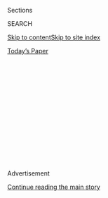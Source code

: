 <div id="app">

<div>

<div>

<div>

<div class="NYTAppHideMasthead css-1q2w90k e1suatyy0">

<div class="section css-ui9rw0 e1suatyy2">

<div class="css-eph4ug er09x8g0">

<div class="css-6n7j50">

</div>

<span class="css-1dv1kvn">Sections</span>

<div class="css-10488qs">

<span class="css-1dv1kvn">SEARCH</span>

</div>

[Skip to content](#site-content)[Skip to site index](#site-index)

</div>

<div class="css-10698na e1huz5gh0">

</div>

</div>

<div id="masthead-bar-one" class="section hasLinks css-15hmgas e1csuq9d3">

<div class="css-uqyvli e1csuq9d0">

</div>

<div class="css-1uqjmks e1csuq9d1">

</div>

<div class="css-9e9ivx">

[](https://myaccount.nytimes.com/auth/login?response_type=cookie&client_id=vi)

</div>

<div class="css-1bvtpon e1csuq9d2">

[Today’s Paper](https://www.nytimes.com/section/todayspaper)

</div>

</div>

</div>

</div>

<div data-aria-hidden="false">

<div id="site-content" role="main">

<div>

<div class="css-1aor85t" style="opacity:0.000000001;z-index:-1;visibility:hidden">

<div class="css-1hqnpie">

<div class="css-epjblv">

<span class="css-17xtcya">[Opinion](/section/opinion)</span><span class="css-x15j1o">|</span><span class="css-fwqvlz">Amid
Covid-19, a Call for M.D.s to Mail the Abortion Pill</span>

</div>

<div class="css-k008qs">

<div class="css-1iwv8en">

<span class="css-18z7m18"></span>

<div>

</div>

</div>

<span class="css-1n6z4y">https://nyti.ms/3cDWrtH</span>

<div class="css-1705lsu">

<div class="css-4xjgmj">

<div class="css-4skfbu" role="toolbar" data-aria-label="Social Media Share buttons, Save button, and Comments Panel with current comment count" data-testid="share-tools">

  - 
  - 
  - 
  - 
    
    <div class="css-6n7j50">
    
    </div>

  - 
  - 

</div>

</div>

</div>

</div>

</div>

</div>

<div id="NYT_TOP_BANNER_REGION" class="css-13pd83m">

</div>

<div id="top-wrapper" class="css-1sy8kpn">

<div id="top-slug" class="css-l9onyx">

Advertisement

</div>

[Continue reading the main story](#after-top)

<div class="ad top-wrapper" style="text-align:center;height:100%;display:block;min-height:250px">

<div id="top" class="place-ad" data-position="top" data-size-key="top">

</div>

</div>

<div id="after-top">

</div>

</div>

<div>

<div class="css-v5btjw etb61u70">

<div class="css-v05ibm etb61u71">

[Opinion](/section/opinion)

</div>

</div>

<div id="sponsor-wrapper" class="css-1hyfx7x">

<div id="sponsor-slug" class="css-19vbshk">

Supported by

</div>

[Continue reading the main story](#after-sponsor)

<div id="sponsor" class="ad sponsor-wrapper" style="text-align:center;height:100%;display:block">

</div>

<div id="after-sponsor">

</div>

</div>

<div class="css-186x18t">

Fixes

</div>

<div class="css-1vkm6nb ehdk2mb0">

# Amid Covid-19, a Call for M.D.s to Mail the Abortion Pill

</div>

For decades, the consensus has been that F.D.A. regulations require that
the abortion pill be obtained in a clinic. But that’s changing.

<div class="css-18e8msd">

<div class="css-vp77d3 epjyd6m0">

<div class="css-1baulvz">

By <span class="css-1baulvz last-byline" itemprop="name">Patrick
Adams</span>

<div class="css-8atqhb">

Mr. Adams is a journalist in Atlanta.

</div>

</div>

</div>

  - May 12, 2020

  - 
    
    <div class="css-4xjgmj">
    
    <div class="css-d8bdto" role="toolbar" data-aria-label="Social Media Share buttons, Save button, and Comments Panel with current comment count" data-testid="share-tools">
    
      - 
      - 
      - 
      - 
        
        <div class="css-6n7j50">
        
        </div>
    
      - 
      - 
    
    </div>
    
    </div>

</div>

<div class="css-79elbk" data-testid="photoviewer-wrapper">

<div class="css-z3e15g" data-testid="photoviewer-wrapper-hidden">

</div>

<div class="css-1a48zt4 ehw59r15" data-testid="photoviewer-children">

![<span class="css-16f3y1r e13ogyst0" data-aria-hidden="true">From left,
Amy Merrill, Francine Coeytaux, Elisa Wells and Victoria Nichols at a
Plan C meeting in the home of the group’s co-founder, Francine Coeytaux,
in Los
Angeles.</span><span class="css-cnj6d5 e1z0qqy90" itemprop="copyrightHolder"><span class="css-1ly73wi e1tej78p0">Credit...</span><span><span>Tracy
Droz
Tragos</span></span></span>](https://static01.nyt.com/images/2020/05/12/opinion/12FixesAdams/12FixesAdams-articleLarge.jpg?quality=75&auto=webp&disable=upscale)

</div>

</div>

</div>

<div class="section meteredContent css-1r7ky0e" name="articleBody" itemprop="articleBody">

<div class="css-1fanzo5 StoryBodyCompanionColumn">

<div class="css-53u6y8">

Last fall, months before America’s first outbreak of the coronavirus,
Francine Coeytaux and Elisa Wells, co-founders of the
[abortion](https://www.nytimes.com/2020/06/29/us/abortion-supreme-court.html)
rights advocacy group Plan C, were reaching out to doctors with a
question they said was urgent:

“Would you be willing to mail the ‘abortion pills’ to women in their
homes?”

For millions of women across America, abortion access was [already
severely
limited](https://www.nytimes.com/interactive/2019/05/31/us/abortion-clinics-map.html)
— the result of [restrictive new
laws](https://www.nytimes.com/2019/05/29/us/louisiana-abortion-heartbeat-bill.html)
that have forced dozens of clinics to close their doors. Now, with the
spread of Covid-19, some states have classified abortions as
“nonessential,” putting access to the procedure [even further out of
reach](https://www.nytimes.com/2020/03/23/us/coronavirus-texas-ohio-abortion.html).

But the pandemic has also shone a spotlight on what’s known as
“medication abortion,” or the use of pills to terminate an early
pregnancy. And Ms. Coeytaux and Ms. Wells say that has only broadened
support for their efforts to make the medicines available by mail.

The medicines are mifepristone and misoprostol. Mifepristone blocks the
effects of progesterone, a hormone without which the lining of the
uterus begins to break down, while misoprostol, to be taken 24 to 48
hours later, induces contractions of the uterus that expel its contents.
Both drugs are approved by the Food and Drug Administration for use up
to [10 weeks into
pregnancy](https://www.nytimes.com/2016/03/31/health/abortion-pill-mifeprex-ru-486-fda.html).

With its approval in 2000, mifepristone promised to substantially expand
access to abortion care in the United States. (Misoprostol, which had
been developed as anti-ulcer therapy, was already [in
use](https://www.nytimes.com/2016/06/28/opinion/from-uruguay-a-model-for-making-abortion-safer.html).)
Suddenly, what had previously required a surgical procedure could be
done safely and effectively [anywhere a woman
chose](https://www.guttmacher.org/journals/psrh/2004/01/convincing-new-providers-offer-medical-abortion-what-will-it-take).

</div>

</div>

<div class="css-1fanzo5 StoryBodyCompanionColumn">

<div class="css-53u6y8">

But approval came with stringent restrictions on mifepristone’s
distribution.

Regulated under what’s called a “risk evaluation and mitigation
strategy,” or R.E.M.S., mifepristone can be dispensed only in clinics,
medical offices and hospitals; only by, or under the supervision of, a
doctor certified to prescribe the drug; and only to patients who have
signed an F.D.A.-approved patient agreement.

Abortion rights advocates have long held that there is [no medical
justification](https://www.vice.com/en_us/article/vb5vzd/fda-abortion-pill-regulations-controversy)
for applying that regulation to mifepristone, the safety of which has
been [well
established](https://www.nejm.org/doi/full/10.1056/NEJMsb1612526), and
that the decision to do so was politically motivated. And for years,
[leading](https://www.aafp.org/dam/AAFP/documents/advocacy/prevention/women/LT-FDA-MifepristoneREMS-062019.pdf)
[medical
societies](https://policysearch.ama-assn.org/policyfinder/detail/mifepristone?uri=%2FAMADoc%2FHOD.xml-H-100.948.xml)
and [reproductive](https://www.nejm.org/doi/full/10.1056/NEJMp1908305)
[health](https://emaaproject.org/) experts have petitioned the F.D.A. to
loosen the restrictions or lift them altogether.

Now, as stay-at-home orders further impede access to clinic-based
abortions, prominent voices — including those of [attorneys general
from 21
states](https://ag.ny.gov/sites/default/files/final_ag_letter_hhs_medication_abortion_2020.pdf),
a former [F.D.A.
official](https://thehill.com/opinion/healthcare/494914-the-uk-allows-home-use-of-the-abortion-pill-the-us-should-do-the-same),
and The Times [editorial
board](https://www.nytimes.com/2020/03/26/opinion/abortion-law-coronavirus.html)
— have joined calls for the F.D.A. to act.

But what if the consensus understanding of the regulation is wrong? What
if it doesn’t actually prohibit doctors from mailing mifepristone?

It’s a question at the heart of the debate around abortion access and
one that has not been considered by a court. And for that reason, Ms.
Wells and Ms. Coeytaux feel they are on firm legal ground in assembling
what they envision as a national network of new providers — those who,
like them, embrace a broader interpretation of the rules.

</div>

</div>

<div class="css-1fanzo5 StoryBodyCompanionColumn">

<div class="css-53u6y8">

“Most U.S. providers have taken the R.E.M.S. to mean that mifepristone
cannot be mailed,” Ms. Wells said. “We disagree. We think providers have
clear latitude to ‘dispense’ the drug from their offices and then ship
it to patients, and we’re hearing from more and more of our colleagues
who see it the same way.”

“I strongly believe that the R.E.M.S. does not limit the ability to send
mifepristone by mail,” said Dr. Mitchell Creinin, a veteran medical
researcher and professor of obstetrics and gynecology at the University
of California, Davis, who is not affiliated with Plan C.

“It says you have to dispense the drug to the patient in the clinic,”
Dr. Creinin added. “But the act of distribution — by mail, by overnight
delivery, whatever — is different than dispensing.”

In early March, Plan C called on doctors across the country to take the
first step for mailing mifepristone: registering with [Danco
Laboratories](https://www.nytimes.com/2000/09/30/us/abortion-pill-distributor-energized-by-new-mission.html)
or [GenBioPro](https://genbiopro.com/prescribing/), the only
F.D.A.-approved manufacturers.

Already, Ms. Wells said, dozens of doctors have responded. “And we know
of several who have started shipping the pills or are planning to soon,”
she added.

A family physician, who spoke on condition of anonymity out of fear of
harassment, said she had never provided abortion care when a friend
introduced her to Plan C in early April. After confirming that her
malpractice insurance covered abortion by medication and reviewing the
guidelines for managing patients, she enrolled in GenBioPro’s [provider
program](https://genbiopro.com/ordering/) and filled out a prescriber
agreement attesting to the R.E.M.S.

“It says all of the things you would want it to say, like that there has
to be a doctor-patient relationship, that you have to educate the
patient and obtain consent, and that you have to log and label the drug
correctly,” she said. “But how you deliver it to the patient — by hand?
By mail? By throwing it over a fence? It says nothing about that.”

</div>

</div>

<div class="css-1fanzo5 StoryBodyCompanionColumn">

<div class="css-53u6y8">

The paperwork took her less than a day, she said. “And I thought, oh my
God, why didn’t I do this a long time ago? Honestly, I’m a little
ashamed that I didn’t.”

When they started Plan C in 2016, Ms. Wells and Ms. Coeytaux — who in
the late 1990s were instrumental in making [emergency contraception
available over the
counter](https://www.whijournal.com/article/S1049-3867\(00\)00072-4/fulltext)
— set out to raise awareness about self-managed abortion through a
grass-roots approach. They held meetings [in their
homes](https://www.nytimes.com/2017/04/27/opinion/spreading-plan-c-to-end-pregnancy.html?_r=0),
trained groups of millennial “ambassadors,” and put out [a report
card](http://cdn.cnn.com/cnn/2018/images/10/22/plancreportcardnew.pdf)
ranking the various vendors offering pills online.

While Plan C was getting the word out, the nonprofit research group
[Gynuity Health Projects](https://gynuity.org/) was gathering evidence
for advocacy efforts aimed at removing the regulation. In 2016, the
group launched a direct-to-patient telemedicine abortion service as part
of a [study in four
states](https://www.nytimes.com/2016/11/11/health/abortion-study-mail.html),
with pills shipped to women in their homes.

Gynuity secured special permission from the F.D.A. under the Obama
administration to mail mifepristone and its program, called TelAbortion,
has been allowed to [continue ever
since](https://www.nytimes.com/2020/04/28/health/telabortion-abortion-telemedicine.html).
Over the past year, TelAbortion added eight new states and now operates
in a total of 13. But in terms of the number of patients served, the
program’s impact has been modest: It has shipped just 841 packages
containing abortion pills over a four-year period.

One reason is that the F.D.A. approved the study on the condition that
all patients arrange an in-person visit for an ultrasound to gauge their
gestational age. A routine ultrasound is [not considered
medically](https://www.guttmacher.org/state-policy/explore/requirements-ultrasound)
necessary for a first-trimester abortion; [research
shows](https://www.ncbi.nlm.nih.gov/pubmed/21091926) that [most
women](https://www.ncbi.nlm.nih.gov/pubmed/25152258) can accurately
recall their last menstrual period; and [new medical
protocols](https://www.ncbi.nlm.nih.gov/pmc/articles/PMC7161512/#b0090)
are now changing the standard of care. But barring exceptions made for
the pandemic, the TelAbortion study can only serve patients who are able
to come in for a test.By comparison, the website [Aid
Access](https://aidaccess.org/), which does not require an ultrasound,
was serving almost 800 patients a month before the pandemic began.

Founded in 2018 by the Dutch physician and activist [Rebecca
Gomperts](https://www.nytimes.com/2001/08/26/magazine/the-pro-choice-extremist.html),
Aid Access offers women in America who are less than nine weeks pregnant
the ability, for the first time, to obtain abortion pills by mail with a
prescription from a licensed physician. After writing the prescription,
Dr. Gomperts provides patients with instructions for how to request the
pills from an exporter in India.

Within its first year, Aid Access was contacted by more than 21,000
women in America, as requests for consultations flooded in from across
the country. The F.D.A. took notice. Last year, [the agency
accused](https://www.fda.gov/inspections-compliance-enforcement-and-criminal-investigations/warning-letters/aidaccessorg-575658-03082019)
the organization of violating federal law and ordered it to stop
distributing the drugs in the United States. Dr. Gomperts responded by
[suing the
F.D.A.](https://www.npr.org/2019/09/09/758871490/european-doctor-who-prescribes-abortion-pills-to-u-s-women-online-sues-fda),
claiming federal officials had seized medications prescribed to patients
through her website.

</div>

</div>

<div class="css-1fanzo5 StoryBodyCompanionColumn">

<div class="css-53u6y8">

Amid the pandemic, demand for Dr. Gomperts’ services has surged. Since
late March, she says, “approximately 3,000 women living in the U.S. have
requested my help.” For a time, Dr. Gomperts had to suspend operations;
after India closed its airspace to international traffic, shipments from
the pharmacy she works with were halted. But with Plan C’s network, she
was able to find American providers registered with GenBioPro and ready
to mail.

“This is why I went to med school,” said a doctor in upstate New York
who is mailing the abortion drugs on behalf of Aid Access and also spoke
on condition of anonymity. “If there’s one thing I hope we can learn
from life under Covid, it’s to trust and empower women to take care of
themselves, and this is one way of doing that.”

Patrick Adams is a journalist in Atlanta and an occasional contributor
to Fixes.

*To receive email alerts for Fixes columns, sign up*
[*here.*](http://eepurl.com/ABIxL)

*The Times is committed to publishing* [*a diversity of
letters*](https://www.nytimes.com/2019/01/31/opinion/letters/letters-to-editor-new-york-times-women.html)
*to the editor. We’d like to hear what you think about this or any of
our articles. Here are some*
[*tips*](https://help.nytimes.com/hc/en-us/articles/115014925288-How-to-submit-a-letter-to-the-editor)*.
And here’s our email:*
[*letters@nytimes.com*](mailto:letters@nytimes.com)*.*

*Follow The New York Times Opinion section on*
[*Facebook*](https://www.facebook.com/nytopinion)*,* [*Twitter
(@NYTopinion)*](http://twitter.com/NYTOpinion) *and*
[*Instagram*](https://www.instagram.com/nytopinion/)*.*

</div>

</div>

</div>

<div>

</div>

<div>

</div>

<div>

</div>

<div>

<div id="bottom-wrapper" class="css-1ede5it">

<div id="bottom-slug" class="css-l9onyx">

Advertisement

</div>

[Continue reading the main story](#after-bottom)

<div id="bottom" class="ad bottom-wrapper" style="text-align:center;height:100%;display:block;min-height:90px">

</div>

<div id="after-bottom">

</div>

</div>

</div>

</div>

</div>

## Site Index

<div>

</div>

## Site Information Navigation

  - [© <span>2020</span> <span>The New York Times
    Company</span>](https://help.nytimes.com/hc/en-us/articles/115014792127-Copyright-notice)

<!-- end list -->

  - [NYTCo](https://www.nytco.com/)
  - [Contact
    Us](https://help.nytimes.com/hc/en-us/articles/115015385887-Contact-Us)
  - [Work with us](https://www.nytco.com/careers/)
  - [Advertise](https://nytmediakit.com/)
  - [T Brand Studio](http://www.tbrandstudio.com/)
  - [Your Ad
    Choices](https://www.nytimes.com/privacy/cookie-policy#how-do-i-manage-trackers)
  - [Privacy](https://www.nytimes.com/privacy)
  - [Terms of
    Service](https://help.nytimes.com/hc/en-us/articles/115014893428-Terms-of-service)
  - [Terms of
    Sale](https://help.nytimes.com/hc/en-us/articles/115014893968-Terms-of-sale)
  - [Site Map](https://spiderbites.nytimes.com)
  - [Help](https://help.nytimes.com/hc/en-us)
  - [Subscriptions](https://www.nytimes.com/subscription?campaignId=37WXW)

</div>

</div>

</div>

</div>
